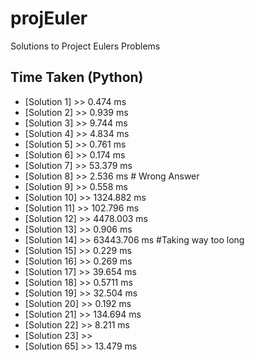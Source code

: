 # projEuler
Solutions to Project Eulers Problems


## Time Taken (Python)
* [Solution 1] >> 0.474 ms
* [Solution 2] >> 0.939 ms
* [Solution 3] >> 9.744 ms
* [Solution 4] >> 4.834 ms
* [Solution 5] >> 0.761 ms
* [Solution 6] >> 0.174 ms
* [Solution 7] >> 53.379 ms
* [Solution 8] >> 2.536 ms # Wrong Answer
* [Solution 9] >> 0.558 ms
* [Solution 10] >> 1324.882 ms
* [Solution 11] >> 102.796 ms
* [Solution 12] >> 4478.003 ms
* [Solution 13] >> 0.906 ms
* [Solution 14] >> 63443.706 ms #Taking way too long
* [Solution 15] >> 0.229 ms
* [Solution 16] >> 0.269 ms
* [Solution 17] >> 39.654 ms
* [Solution 18] >> 0.5711 ms
* [Solution 19] >> 32.504 ms
* [Solution 20] >> 0.192 ms
* [Solution 21] >> 134.694 ms
* [Solution 22] >> 8.211 ms
* [Solution 23] >> 
* [Solution 65] >> 13.479 ms






